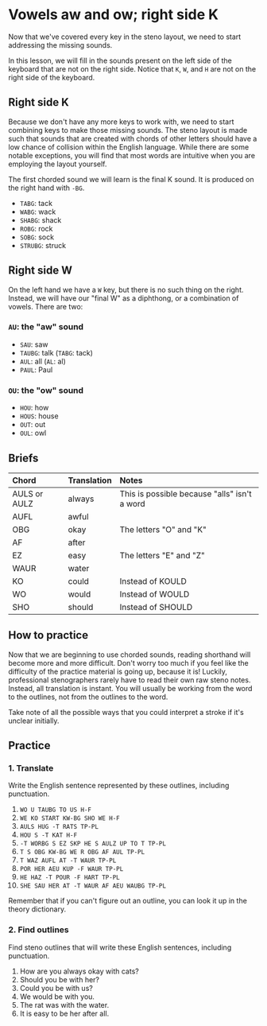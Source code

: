 # Vowels aw and ow; right side K

Now that we've covered every key in the steno layout, we need to start addressing the missing sounds.

In this lesson, we will fill in the sounds present on the left side of the keyboard that are not on the right side. Notice that `K`, `W`, and `H` are not on the right side of the keyboard.

## Right side K

Because we don't have any more keys to work with, we need to start combining keys to make those missing sounds. The steno layout is made such that sounds that are created with chords of other letters should have a low chance of collision within the English language. While there are some notable exceptions, you will find that most words are intuitive when you are employing the layout yourself.

The first chorded sound we will learn is the final K sound. It is produced on the right hand with `-BG`.

<Steno-Display labels="all" stroke="-K" />

- `TABG`: tack
- `WABG`: wack
- `SHABG`: shack
- `ROBG`: rock
- `SOBG`: sock
- `STRUBG`: struck

## Right side W

On the left hand we have a `W` key, but there is no such thing on the right. Instead, we will have our "final W" as a diphthong, or a combination of vowels. There are two:

### `AU`: the "aw" sound

<Steno-Display labels="all" stroke="AU" />

- `SAU`: saw
- `TAUBG`: talk \(`TABG`: tack\)
- `AUL`: all \(`AL`: al\)
- `PAUL`: Paul

### `OU`: the "ow" sound

<Steno-Display labels="all" stroke="OU" />

- `HOU`: how
- `HOUS`: house
- `OUT`: out
- `OUL`: owl

## Briefs

| Chord        | Translation | Notes                                        |
| :----------- | :---------- | :------------------------------------------- |
| AULS or AULZ | always      | This is possible because "alls" isn't a word |
| AUFL         | awful       |                                              |
| OBG          | okay        | The letters "O" and "K"                      |
| AF           | after       |                                              |
| EZ           | easy        | The letters "E" and "Z"                      |
| WAUR         | water       |                                              |
| KO           | could       | Instead of KOULD                             |
| WO           | would       | Instead of WOULD                             |
| SHO          | should      | Instead of SHOULD                            |

## How to practice

Now that we are beginning to use chorded sounds, reading shorthand will become more and more difficult. Don't worry too much if you feel like the difficulty of the practice material is going up, because it is! Luckily, professional stenographers rarely have to read their own raw steno notes. Instead, all translation is instant. You will usually be working from the word to the outlines, not from the outlines to the word.

Take note of all the possible ways that you could interpret a stroke if it's unclear initially.

## Practice

### 1. Translate

Write the English sentence represented by these outlines, including punctuation.

1. `WO U TAUBG TO US H-F`
2. `WE KO START KW-BG SHO WE H-F`
3. `AULS HUG -T RATS TP-PL`
4. `HOU S -T KAT H-F`
5. `-T WORBG S EZ SKP HE S AULZ UP TO T TP-PL`
6. `T S OBG KW-BG WE R OBG AF AUL TP-PL`
7. `T WAZ AUFL AT -T WAUR TP-PL`
8. `POR HER AEU KUP -F WAUR TP-PL`
9. `HE HAZ -T POUR -F HART TP-PL`
10. `SHE SAU HER AT -T WAUR AF AEU WAUBG TP-PL`

Remember that if you can't figure out an outline, you can look it up in the theory dictionary.

### 2. Find outlines

Find steno outlines that will write these English sentences, including punctuation.

1. How are you always okay with cats?
2. Should you be with her?
3. Could you be with us?
4. We would be with you.
5. The rat was with the water.
6. It is easy to be her after all.

